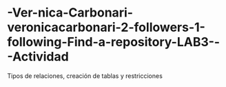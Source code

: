 # -Ver-nica-Carbonari-veronicacarbonari-2-followers-1-following-Find-a-repository-LAB3---Actividad
Tipos de relaciones, creación de tablas y restricciones
